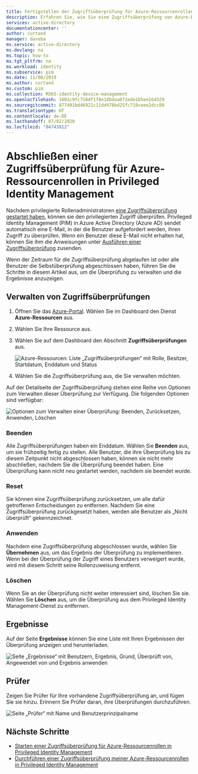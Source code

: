```yaml
---
title: Fertigstellen der Zugriffsüberprüfung für Azure-Ressourcenrollen in PIM – Azure AD | Microsoft-Dokumentation
description: Erfahren Sie, wie Sie eine Zugriffsüberprüfung von Azure-Ressourcenrollen in Privileged Identity Management (PIM) in Azure Active Directory abschließen.
services: active-directory
documentationcenter: ''
author: curtand
manager: daveba
ms.service: active-directory
ms.devlang: na
ms.topic: how-to
ms.tgt_pltfrm: na
ms.workload: identity
ms.subservice: pim
ms.date: 11/08/2019
ms.author: curtand
ms.custom: pim
ms.collection: M365-identity-device-management
ms.openlocfilehash: 1601c9fc750df1f8e18bdaa072ede1b5ee164329
ms.sourcegitcommit: 877491bd46921c11dd478bd25fc718ceee2dcc08
ms.translationtype: HT
ms.contentlocale: de-DE
ms.lasthandoff: 07/02/2020
ms.locfileid: "84743812"
---
```

# <a name="complete-an-access-review-of-azure-resource-roles-in-privileged-identity-management"></a>Abschließen einer Zugriffsüberprüfung für Azure-Ressourcenrollen in Privileged Identity Management

Nachdem privilegierte Rollenadministratoren [eine Zugriffsüberprüfung gestartet haben](pim-resource-roles-start-access-review.md), können sie den privilegierten Zugriff überprüfen. Privileged Identity Management (PIM) in Azure Active Directory (Azure AD) sendet automatisch eine E-Mail, in der die Benutzer aufgefordert werden, ihren Zugriff zu überprüfen. Wenn ein Benutzer diese E-Mail nicht erhalten hat, können Sie ihm die Anweisungen unter [Ausführen einer Zugriffsüberprüfung](pim-resource-roles-perform-access-review.md) zusenden.

Wenn der Zeitraum für die Zugriffsüberprüfung abgelaufen ist oder alle Benutzer die Selbstüberprüfung abgeschlossen haben, führen Sie die Schritte in diesem Artikel aus, um die Überprüfung zu verwalten und die Ergebnisse anzuzeigen.

## <a name="manage-access-reviews"></a>Verwalten von Zugriffsüberprüfungen

1. Öffnen Sie das [Azure-Portal](https://portal.azure.com/). Wählen Sie im Dashboard den Dienst **Azure-Ressourcen** aus.

2. Wählen Sie Ihre Ressource aus.

3. Wählen Sie auf dem Dashboard den Abschnitt **Zugriffsüberprüfungen** aus.

    ![Azure-Ressourcen: Liste „Zugriffsüberprüfungen“ mit Rolle, Besitzer, Startdatum, Enddatum und Status](media/pim-resource-roles-complete-access-review/rbac-access-review-home-list.png)

4. Wählen Sie die Zugriffsüberprüfung aus, die Sie verwalten möchten.

Auf der Detailseite der Zugriffsüberprüfung stehen eine Reihe von Optionen zum Verwalten dieser Überprüfung zur Verfügung. Die folgenden Optionen sind verfügbar:

![Optionen zum Verwalten einer Überprüfung: Beenden, Zurücksetzen, Anwenden, Löschen](media/pim-resource-roles-complete-access-review/rbac-access-review-menu.png)

### <a name="stop"></a>Beenden

Alle Zugriffsüberprüfungen haben ein Enddatum. Wählen Sie **Beenden** aus, um sie frühzeitig fertig zu stellen. Alle Benutzer, die ihre Überprüfung bis zu diesem Zeitpunkt nicht abgeschlossen haben, können sie nicht mehr abschließen, nachdem Sie die Überprüfung beendet haben. Eine Überprüfung kann nicht neu gestartet werden, nachdem sie beendet wurde.

### <a name="reset"></a>Reset

Sie können eine Zugriffsüberprüfung zurücksetzen, um alle dafür getroffenen Entscheidungen zu entfernen. Nachdem Sie eine Zugriffsüberprüfung zurückgesetzt haben, werden alle Benutzer als „Nicht überprüft“ gekennzeichnet.

### <a name="apply"></a>Anwenden

Nachdem eine Zugriffsüberprüfung abgeschlossen wurde, wählen Sie **Übernehmen** aus, um das Ergebnis der Überprüfung zu implementieren. Wenn bei der Überprüfung der Zugriff eines Benutzers verweigert wurde, wird mit diesem Schritt seine Rollenzuweisung entfernt.  

### <a name="delete"></a>Löschen

Wenn Sie an der Überprüfung nicht weiter interessiert sind, löschen Sie sie. Wählen Sie **Löschen** aus, um die Überprüfung aus dem Privileged Identity Management-Dienst zu entfernen.

## <a name="results"></a>Ergebnisse

Auf der Seite **Ergebnisse** können Sie eine Liste mit Ihren Ergebnissen der Überprüfung anzeigen und herunterladen.

![Seite „Ergebnisse“ mit Benutzern, Ergebnis, Grund, Überprüft von, Angewendet von und Ergebnis anwenden](media/pim-resource-roles-complete-access-review/rbac-access-review-results.png)

## <a name="reviewers"></a>Prüfer

Zeigen Sie Prüfer für Ihre vorhandene Zugriffsüberprüfung an, und fügen Sie sie hinzu. Erinnern Sie Prüfer daran, ihre Überprüfungen durchzuführen.

![Seite „Prüfer“ mit Name und Benutzerprinzipalname](media/pim-resource-roles-complete-access-review/rbac-access-review-reviewers.png)

## <a name="next-steps"></a>Nächste Schritte

- [Starten einer Zugriffsüberprüfung für Azure-Ressourcenrollen in Privileged Identity Management](pim-resource-roles-start-access-review.md)
- [Durchführen einer Zugriffsüberprüfung meiner Azure-Ressourcenrollen in Privileged Identity Management](pim-resource-roles-perform-access-review.md)
